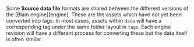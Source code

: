 Some **Source data file** formats are shared between the different versions of the [Blam engine][engine].
These are the assets which have not yet been converted into tags. In most cases, assets within `data` will have a corresponding tag under the same folder layout in `tags`.
Each engine revision will have a different process for converting these but the data itself is often similar.
